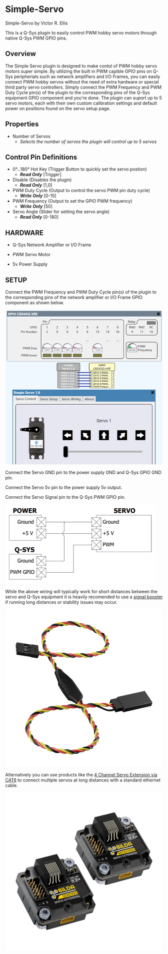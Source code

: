 # Simple-Servo
Simple-Servo by Victor R. Ellis

This is a Q-Sys plugin to easily control PWM hobby servo motors through native Q-Sys PWM GPIO pins.

## Overview
The Simple Servo plugin is designed to make contol of PWM hobby servo motors super simple. By utilizing the built in PWM capible GPIO pins on Q-Sys peripherials such as network amplifiers and I/O Frames, you can easily connect PWM hobby servos without the need of extra hardware or special third party servo controllers. Simply connect the PWM Frequency and PWM Duty Cycle pin(s) of the plugin to the corresponding pins of the Q-Sys equipment GPIO component and you're done. The plugin can suport up to 5 servo motors, each with their own custom calibration settings and default power on positions found on the servo setup page.

## Properties
- Number of Servos
  - *Selects the number of servos the plugin will control up to 5 servos*

## Control Pin Definitions
- 0°…180° Hot Key (Trigger Button to quickly set the servo postion)
  - ***Read Only*** [Trigger]
- Disable (Disables the plugin)
  - ***Read Only*** [1,0]
- PWM Duty Cycle (Output to control the servo PWM pin duty cycle)
  - ***Write Only*** [0-15]
- PWM Frequency (Output to set the GPIO PWM frequency)
  - ***Write Only*** [50]
- Servo Angle (Slider for setting the servo angle)
  - ***Read Only*** [0-180]

## HARDWARE

- Q-Sys Network Amplifier or I/O Frame

- PWM Servo Motor

- 5v Power Supply
 
## SETUP
Connect the PWM Frequency and PWM Duty Cycle pin(s) of the plugin to the corresponding pins of the network amplifier or I/O Frame GPIO component as shown below.

![Q-Sys Setup](https://github.com/V-R-E/Q-Sys-Simple-Servo/blob/main/Photos/SimpleServo.png)



Connect the Servo GND pin to the power supply GND and Q-Sys GPIO GND pin.

Connect the Servo 5v pin to the power supply 5v output.

Connect the Servo Signal pin to the Q-Sys PWM GPIO pin.

![Servo Wiring](https://github.com/V-R-E/Q-Sys-Simple-Servo/blob/main/Photos/Wiring.png)

While the above wiring will typically work for short distances between the servo and Q-Sys equipment it is heavily recomended to use a [signal booster](https://www.servocity.com/signal-boosting-servo-extension-3-pos-tjc8-mh-fc-to-fh-mc-300mm-length/?showHidden=true) if running long distances or stability issues may occur.

![Signal Booster](https://github.com/V-R-E/Q-Sys-Simple-Servo/blob/main/Photos/Signal%20Booster.jpg)

Alternatively you can use products like the [4 Channel Servo Extension via CAT6](https://www.servocity.com/4-channel-servo-extension-via-cat6/) to connect multiple servos at long distances with a standard ethernet cable.

![Signal Extension](https://github.com/V-R-E/Q-Sys-Simple-Servo/blob/main/Photos/Signal%20Extender.jpg)
